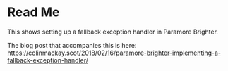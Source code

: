 # Read Me

This shows setting up a fallback exception handler in Paramore Brighter.

The blog post that accompanies this is here: https://colinmackay.scot/2018/02/16/paramore-brighter-implementing-a-fallback-exception-handler/

